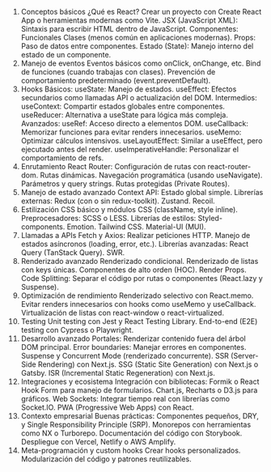 1. Conceptos básicos
    ¿Qué es React?
    Crear un proyecto con Create React App o herramientas modernas como Vite.
    JSX (JavaScript XML): Sintaxis para escribir HTML dentro de JavaScript.
    Componentes:
    Funcionales
    Clases (menos común en aplicaciones modernas).
    Props: Paso de datos entre componentes.
    Estado (State): Manejo interno del estado de un componente.
2. Manejo de eventos
    Eventos básicos como onClick, onChange, etc.
    Bind de funciones (cuando trabajas con clases).
    Prevención de comportamiento predeterminado (event.preventDefault).
3. Hooks
    Básicos:
    useState: Manejo de estados.
    useEffect: Efectos secundarios como llamadas API o actualización del DOM.
    Intermedios:
    useContext: Compartir estados globales entre componentes.
    useReducer: Alternativa a useState para lógica más compleja.
    Avanzados:
    useRef: Acceso directo a elementos DOM.
    useCallback: Memorizar funciones para evitar renders innecesarios.
    useMemo: Optimizar cálculos intensivos.
    useLayoutEffect: Similar a useEffect, pero ejecutado antes del render.
    useImperativeHandle: Personalizar el comportamiento de refs.
4. Enrutamiento
    React Router:
    Configuración de rutas con react-router-dom.
    Rutas dinámicas.
    Navegación programática (usando useNavigate).
    Parámetros y query strings.
    Rutas protegidas (Private Routes).
5. Manejo de estado avanzado
    Context API: Estado global simple.
    Librerías externas:
    Redux (con o sin redux-toolkit).
    Zustand.
    Recoil.
6. Estilización
    CSS básico y módulos CSS (className, style inline).
    Preprocesadores: SCSS o LESS.
    Librerías de estilos:
    Styled-components.
    Emotion.
    Tailwind CSS.
    Material-UI (MUI).
7. Llamadas a APIs
    Fetch y Axios: Realizar peticiones HTTP.
    Manejo de estados asíncronos (loading, error, etc.).
    Librerías avanzadas:
    React Query (TanStack Query).
    SWR.
8. Renderizado avanzado
    Renderizado condicional.
    Renderizado de listas con keys únicas.
    Componentes de alto orden (HOC).
    Render Props.
    Code Splitting: Separar el código por rutas o componentes (React.lazy y Suspense).
9. Optimización de rendimiento
    Renderizado selectivo con React.memo.
    Evitar renders innecesarios con hooks como useMemo y useCallback.
    Virtualización de listas con react-window o react-virtualized.
10. Testing
    Unit testing con Jest y React Testing Library.
    End-to-end (E2E) testing con Cypress o Playwright.
11. Desarrollo avanzado
    Portales: Renderizar contenido fuera del árbol DOM principal.
    Error boundaries: Manejar errores en componentes.
    Suspense y Concurrent Mode (renderizado concurrente).
    SSR (Server-Side Rendering) con Next.js.
    SSG (Static Site Generation) con Next.js o Gatsby.
    ISR (Incremental Static Regeneration) con Next.js.
12. Integraciones y ecosistema
    Integración con bibliotecas:
    Formik o React Hook Form para manejo de formularios.
    Chart.js, Recharts o D3.js para gráficos.
    Web Sockets: Integrar tiempo real con librerías como Socket.IO.
    PWA (Progressive Web Apps) con React.
13. Contexto empresarial
    Buenas prácticas: Componentes pequeños, DRY, y Single Responsibility Principle (SRP).
    Monorepos con herramientas como NX o Turborepo.
    Documentación del código con Storybook.
    Despliegue con Vercel, Netlify o AWS Amplify.
14. Meta-programación y custom hooks
    Crear hooks personalizados.
    Modularización del código y patrones reutilizables.
